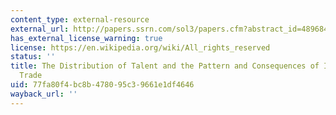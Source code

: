 ```yaml
---
content_type: external-resource
external_url: http://papers.ssrn.com/sol3/papers.cfm?abstract_id=489684
has_external_license_warning: true
license: https://en.wikipedia.org/wiki/All_rights_reserved
status: ''
title: The Distribution of Talent and the Pattern and Consequences of International
  Trade
uid: 77fa80f4-bc8b-4780-95c3-9661e1df4646
wayback_url: ''
---
```

